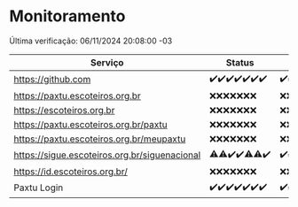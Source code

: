 # Monitoramento

Última verificação: 06/11/2024 20:08:00 -03

|Serviço|Status|Últimas 24h|
|---|---|---|
|https://github.com|<span title="2024-10-30: OK=22">✔️</span><span title="2024-10-31: OK=23">✔️</span><span title="2024-11-01: OK=23">✔️</span><span title="2024-11-02: OK=23">✔️</span><span title="2024-11-03: OK=23">✔️</span><span title="2024-11-04: OK=23">✔️</span><span title="2024-11-05: OK=22">✔️</span>|<span title="05/11/2024 20:08:00 -03 : 200">✔️</span><span title="05/11/2024 21:39:00 -03 : 200">✔️</span><span title="05/11/2024 23:08:00 -03 : 200">✔️</span><span title="06/11/2024 00:11:00 -03 : 200">✔️</span><span title="06/11/2024 01:11:00 -03 : 200">✔️</span><span title="06/11/2024 02:08:00 -03 : 200">✔️</span><span title="06/11/2024 03:12:00 -03 : 200">✔️</span><span title="06/11/2024 04:08:00 -03 : 200">✔️</span><span title="06/11/2024 05:12:00 -03 : 200">✔️</span><span title="06/11/2024 06:08:00 -03 : 200">✔️</span><span title="06/11/2024 07:09:00 -03 : 200">✔️</span><span title="06/11/2024 08:07:00 -03 : 200">✔️</span><span title="06/11/2024 09:15:00 -03 : 200">✔️</span><span title="06/11/2024 10:16:00 -03 : 200">✔️</span><span title="06/11/2024 11:07:00 -03 : 200">✔️</span><span title="06/11/2024 12:08:00 -03 : 200">✔️</span><span title="06/11/2024 13:09:00 -03 : 200">✔️</span><span title="06/11/2024 14:07:00 -03 : 200">✔️</span><span title="06/11/2024 15:10:00 -03 : 200">✔️</span><span title="06/11/2024 16:06:00 -03 : 200">✔️</span><span title="06/11/2024 17:09:00 -03 : 200">✔️</span><span title="06/11/2024 18:07:00 -03 : 200">✔️</span><span title="06/11/2024 19:07:00 -03 : 200">✔️</span><span title="06/11/2024 20:07:00 -03 : 200">✔️</span>|
|https://paxtu.escoteiros.org.br|<span title="2024-10-30: Falhas=22">❌</span><span title="2024-10-31: Falhas=23">❌</span><span title="2024-11-01: Falhas=23">❌</span><span title="2024-11-02: Falhas=23">❌</span><span title="2024-11-03: Falhas=23">❌</span><span title="2024-11-04: Falhas=23">❌</span><span title="2024-11-05: Falhas=22">❌</span>|<span title="05/11/2024 20:08:00 -03 : 403">❌</span><span title="05/11/2024 21:39:00 -03 : 403">❌</span><span title="05/11/2024 23:08:00 -03 : 403">❌</span><span title="06/11/2024 00:11:00 -03 : 403">❌</span><span title="06/11/2024 01:11:00 -03 : 403">❌</span><span title="06/11/2024 02:08:00 -03 : 403">❌</span><span title="06/11/2024 03:12:00 -03 : 403">❌</span><span title="06/11/2024 04:08:00 -03 : 403">❌</span><span title="06/11/2024 05:12:00 -03 : 403">❌</span><span title="06/11/2024 06:08:00 -03 : 403">❌</span><span title="06/11/2024 07:09:00 -03 : 403">❌</span><span title="06/11/2024 08:07:00 -03 : 403">❌</span><span title="06/11/2024 09:15:00 -03 : 403">❌</span><span title="06/11/2024 10:16:00 -03 : 403">❌</span><span title="06/11/2024 11:07:00 -03 : 403">❌</span><span title="06/11/2024 12:08:00 -03 : 403">❌</span><span title="06/11/2024 13:09:00 -03 : 403">❌</span><span title="06/11/2024 14:07:00 -03 : 403">❌</span><span title="06/11/2024 15:10:00 -03 : 403">❌</span><span title="06/11/2024 16:06:00 -03 : 403">❌</span><span title="06/11/2024 17:09:00 -03 : 403">❌</span><span title="06/11/2024 18:07:00 -03 : 403">❌</span><span title="06/11/2024 19:07:00 -03 : 403">❌</span><span title="06/11/2024 20:07:00 -03 : 403">❌</span>|
|https://escoteiros.org.br|<span title="2024-10-30: Falhas=22">❌</span><span title="2024-10-31: Falhas=23">❌</span><span title="2024-11-01: Falhas=23">❌</span><span title="2024-11-02: Falhas=23">❌</span><span title="2024-11-03: Falhas=23">❌</span><span title="2024-11-04: Falhas=23">❌</span><span title="2024-11-05: Falhas=22">❌</span>|<span title="05/11/2024 20:08:00 -03 : 403">❌</span><span title="05/11/2024 21:39:00 -03 : 403">❌</span><span title="05/11/2024 23:08:00 -03 : 403">❌</span><span title="06/11/2024 00:11:00 -03 : 403">❌</span><span title="06/11/2024 01:11:00 -03 : 403">❌</span><span title="06/11/2024 02:08:00 -03 : 403">❌</span><span title="06/11/2024 03:12:00 -03 : 403">❌</span><span title="06/11/2024 04:08:00 -03 : 403">❌</span><span title="06/11/2024 05:12:00 -03 : 403">❌</span><span title="06/11/2024 06:08:00 -03 : 403">❌</span><span title="06/11/2024 07:09:00 -03 : 403">❌</span><span title="06/11/2024 08:07:00 -03 : 403">❌</span><span title="06/11/2024 09:15:00 -03 : 403">❌</span><span title="06/11/2024 10:16:00 -03 : 403">❌</span><span title="06/11/2024 11:07:00 -03 : 403">❌</span><span title="06/11/2024 12:08:00 -03 : 403">❌</span><span title="06/11/2024 13:09:00 -03 : 403">❌</span><span title="06/11/2024 14:07:00 -03 : 403">❌</span><span title="06/11/2024 15:10:00 -03 : 403">❌</span><span title="06/11/2024 16:06:00 -03 : 403">❌</span><span title="06/11/2024 17:09:00 -03 : 403">❌</span><span title="06/11/2024 18:07:00 -03 : 403">❌</span><span title="06/11/2024 19:07:00 -03 : 403">❌</span><span title="06/11/2024 20:07:00 -03 : 403">❌</span>|
|https://paxtu.escoteiros.org.br/paxtu|<span title="2024-10-30: Falhas=22">❌</span><span title="2024-10-31: Falhas=23">❌</span><span title="2024-11-01: Falhas=23">❌</span><span title="2024-11-02: Falhas=23">❌</span><span title="2024-11-03: Falhas=23">❌</span><span title="2024-11-04: Falhas=23">❌</span><span title="2024-11-05: Falhas=22">❌</span>|<span title="05/11/2024 20:08:00 -03 : 403">❌</span><span title="05/11/2024 21:39:00 -03 : 403">❌</span><span title="05/11/2024 23:08:00 -03 : 403">❌</span><span title="06/11/2024 00:11:00 -03 : 403">❌</span><span title="06/11/2024 01:11:00 -03 : 403">❌</span><span title="06/11/2024 02:08:00 -03 : 403">❌</span><span title="06/11/2024 03:12:00 -03 : 403">❌</span><span title="06/11/2024 04:08:00 -03 : 403">❌</span><span title="06/11/2024 05:12:00 -03 : 403">❌</span><span title="06/11/2024 06:08:00 -03 : 403">❌</span><span title="06/11/2024 07:09:00 -03 : 403">❌</span><span title="06/11/2024 08:07:00 -03 : 403">❌</span><span title="06/11/2024 09:15:00 -03 : 403">❌</span><span title="06/11/2024 10:16:00 -03 : 403">❌</span><span title="06/11/2024 11:07:00 -03 : 403">❌</span><span title="06/11/2024 12:08:00 -03 : 403">❌</span><span title="06/11/2024 13:09:00 -03 : 403">❌</span><span title="06/11/2024 14:07:00 -03 : 403">❌</span><span title="06/11/2024 15:10:00 -03 : 403">❌</span><span title="06/11/2024 16:06:00 -03 : 403">❌</span><span title="06/11/2024 17:09:00 -03 : 403">❌</span><span title="06/11/2024 18:07:00 -03 : 403">❌</span><span title="06/11/2024 19:07:00 -03 : 403">❌</span><span title="06/11/2024 20:07:00 -03 : 403">❌</span>|
|https://paxtu.escoteiros.org.br/meupaxtu|<span title="2024-10-30: Falhas=22">❌</span><span title="2024-10-31: Falhas=23">❌</span><span title="2024-11-01: Falhas=23">❌</span><span title="2024-11-02: Falhas=23">❌</span><span title="2024-11-03: Falhas=23">❌</span><span title="2024-11-04: Falhas=23">❌</span><span title="2024-11-05: Falhas=22">❌</span>|<span title="05/11/2024 20:08:00 -03 : 403">❌</span><span title="05/11/2024 21:39:00 -03 : 403">❌</span><span title="05/11/2024 23:08:00 -03 : 403">❌</span><span title="06/11/2024 00:11:00 -03 : 403">❌</span><span title="06/11/2024 01:11:00 -03 : 403">❌</span><span title="06/11/2024 02:08:00 -03 : 403">❌</span><span title="06/11/2024 03:12:00 -03 : 403">❌</span><span title="06/11/2024 04:08:00 -03 : 403">❌</span><span title="06/11/2024 05:12:00 -03 : 403">❌</span><span title="06/11/2024 06:08:00 -03 : 403">❌</span><span title="06/11/2024 07:09:00 -03 : 403">❌</span><span title="06/11/2024 08:07:00 -03 : 403">❌</span><span title="06/11/2024 09:15:00 -03 : 403">❌</span><span title="06/11/2024 10:16:00 -03 : 403">❌</span><span title="06/11/2024 11:07:00 -03 : 403">❌</span><span title="06/11/2024 12:08:00 -03 : 403">❌</span><span title="06/11/2024 13:09:00 -03 : 403">❌</span><span title="06/11/2024 14:07:00 -03 : 403">❌</span><span title="06/11/2024 15:10:00 -03 : 403">❌</span><span title="06/11/2024 16:06:00 -03 : 403">❌</span><span title="06/11/2024 17:09:00 -03 : 403">❌</span><span title="06/11/2024 18:07:00 -03 : 403">❌</span><span title="06/11/2024 19:07:00 -03 : 403">❌</span><span title="06/11/2024 20:07:00 -03 : 403">❌</span>|
|https://sigue.escoteiros.org.br/siguenacional|<span title="2024-10-30: OK=21, Falhas=1">⚠️</span><span title="2024-10-31: OK=22, Falhas=1">⚠️</span><span title="2024-11-01: OK=23">✔️</span><span title="2024-11-02: OK=23">✔️</span><span title="2024-11-03: OK=22, Falhas=1">⚠️</span><span title="2024-11-04: OK=22, Falhas=1">⚠️</span><span title="2024-11-05: OK=22">✔️</span>|<span title="05/11/2024 20:08:00 -03 : 200">✔️</span><span title="05/11/2024 21:39:00 -03 : 200">✔️</span><span title="05/11/2024 23:08:00 -03 : 0">❌</span><span title="06/11/2024 00:11:00 -03 : 200">✔️</span><span title="06/11/2024 01:11:00 -03 : 200">✔️</span><span title="06/11/2024 02:08:00 -03 : 200">✔️</span><span title="06/11/2024 03:12:00 -03 : 200">✔️</span><span title="06/11/2024 04:08:00 -03 : 200">✔️</span><span title="06/11/2024 05:12:00 -03 : 200">✔️</span><span title="06/11/2024 06:08:00 -03 : 200">✔️</span><span title="06/11/2024 07:09:00 -03 : 200">✔️</span><span title="06/11/2024 08:07:00 -03 : 200">✔️</span><span title="06/11/2024 09:15:00 -03 : 200">✔️</span><span title="06/11/2024 10:16:00 -03 : 200">✔️</span><span title="06/11/2024 11:07:00 -03 : 200">✔️</span><span title="06/11/2024 12:08:00 -03 : 200">✔️</span><span title="06/11/2024 13:09:00 -03 : 200">✔️</span><span title="06/11/2024 14:07:00 -03 : 200">✔️</span><span title="06/11/2024 15:10:00 -03 : 200">✔️</span><span title="06/11/2024 16:06:00 -03 : 200">✔️</span><span title="06/11/2024 17:09:00 -03 : 200">✔️</span><span title="06/11/2024 18:07:00 -03 : 200">✔️</span><span title="06/11/2024 19:07:00 -03 : 200">✔️</span><span title="06/11/2024 20:07:00 -03 : 200">✔️</span>|
|https://id.escoteiros.org.br/|<span title="2024-10-30: Falhas=22">❌</span><span title="2024-10-31: Falhas=23">❌</span><span title="2024-11-01: Falhas=23">❌</span><span title="2024-11-02: Falhas=23">❌</span><span title="2024-11-03: Falhas=23">❌</span><span title="2024-11-04: Falhas=23">❌</span><span title="2024-11-05: Falhas=22">❌</span>|<span title="05/11/2024 20:08:00 -03 : 403">❌</span><span title="05/11/2024 21:39:00 -03 : 403">❌</span><span title="05/11/2024 23:08:00 -03 : 403">❌</span><span title="06/11/2024 00:11:00 -03 : 403">❌</span><span title="06/11/2024 01:11:00 -03 : 403">❌</span><span title="06/11/2024 02:08:00 -03 : 403">❌</span><span title="06/11/2024 03:12:00 -03 : 403">❌</span><span title="06/11/2024 04:08:00 -03 : 403">❌</span><span title="06/11/2024 05:12:00 -03 : 403">❌</span><span title="06/11/2024 06:08:00 -03 : 403">❌</span><span title="06/11/2024 07:09:00 -03 : 403">❌</span><span title="06/11/2024 08:07:00 -03 : 403">❌</span><span title="06/11/2024 09:15:00 -03 : 403">❌</span><span title="06/11/2024 10:16:00 -03 : 403">❌</span><span title="06/11/2024 11:07:00 -03 : 403">❌</span><span title="06/11/2024 12:08:00 -03 : 403">❌</span><span title="06/11/2024 13:09:00 -03 : 403">❌</span><span title="06/11/2024 14:07:00 -03 : 403">❌</span><span title="06/11/2024 15:10:00 -03 : 403">❌</span><span title="06/11/2024 16:06:00 -03 : 403">❌</span><span title="06/11/2024 17:09:00 -03 : 403">❌</span><span title="06/11/2024 18:07:00 -03 : 403">❌</span><span title="06/11/2024 19:07:00 -03 : 403">❌</span><span title="06/11/2024 20:07:00 -03 : 403">❌</span>|
|Paxtu Login|<span title="2024-10-30: OK=22">✔️</span><span title="2024-10-31: OK=23">✔️</span><span title="2024-11-01: OK=23">✔️</span><span title="2024-11-02: OK=23">✔️</span><span title="2024-11-03: OK=23">✔️</span><span title="2024-11-04: OK=23">✔️</span><span title="2024-11-05: OK=22">✔️</span>|<span title="05/11/2024 20:08:00 -03 : 200">✔️</span><span title="05/11/2024 21:39:00 -03 : 200">✔️</span><span title="05/11/2024 23:08:00 -03 : 200">✔️</span><span title="06/11/2024 00:11:00 -03 : 200">✔️</span><span title="06/11/2024 01:11:00 -03 : 200">✔️</span><span title="06/11/2024 02:08:00 -03 : 200">✔️</span><span title="06/11/2024 03:12:00 -03 : 200">✔️</span><span title="06/11/2024 04:08:00 -03 : 200">✔️</span><span title="06/11/2024 05:12:00 -03 : 200">✔️</span><span title="06/11/2024 06:09:00 -03 : 200">✔️</span><span title="06/11/2024 07:09:00 -03 : 200">✔️</span><span title="06/11/2024 08:07:00 -03 : 200">✔️</span><span title="06/11/2024 09:15:00 -03 : 200">✔️</span><span title="06/11/2024 10:16:00 -03 : 200">✔️</span><span title="06/11/2024 11:07:00 -03 : 200">✔️</span><span title="06/11/2024 12:08:00 -03 : 200">✔️</span><span title="06/11/2024 13:09:00 -03 : 200">✔️</span><span title="06/11/2024 14:07:00 -03 : 200">✔️</span><span title="06/11/2024 15:10:00 -03 : 200">✔️</span><span title="06/11/2024 16:06:00 -03 : 200">✔️</span><span title="06/11/2024 17:09:00 -03 : 200">✔️</span><span title="06/11/2024 18:07:00 -03 : 200">✔️</span><span title="06/11/2024 19:07:00 -03 : 200">✔️</span><span title="06/11/2024 20:07:00 -03 : 200">✔️</span>|
